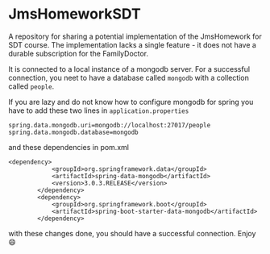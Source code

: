 # JmsHomeworkSDT
A repository for sharing a potential implementation of the JmsHomework for SDT course.
The implementation lacks a single feature - it does not have a durable subscription for the FamilyDoctor.

It is connected to a local instance of a mongodb server. For a successful connection, you neet to have a database called `mongodb` with a collection called `people`. 

If you are lazy and do not know how to configure mongodb for spring you have to add these two lines in `application.properties` 
```
spring.data.mongodb.uri=mongodb://localhost:27017/people
spring.data.mongodb.database=mongodb
```

and these dependencies in pom.xml
```
<dependency>
            <groupId>org.springframework.data</groupId>
            <artifactId>spring-data-mongodb</artifactId>
            <version>3.0.3.RELEASE</version>
        </dependency>
        <dependency>
            <groupId>org.springframework.boot</groupId>
            <artifactId>spring-boot-starter-data-mongodb</artifactId>
        </dependency>
```

with these changes done, you should have a successful connection. Enjoy 😄
